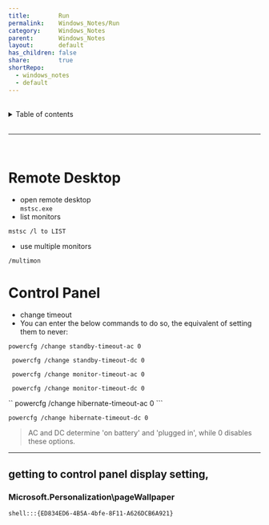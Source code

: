 ```yaml
---
title:        Run    
permalink:    Windows_Notes/Run    
category:     Windows_Notes    
parent:       Windows_Notes    
layout:       default    
has_children: false    
share:        true    
shortRepo:    
  - windows_notes    
  - default    
---
```

    
    
<br/>    
    
<details markdown="block">    
<summary>    
Table of contents    
</summary>    
{: .text-delta }    
1. TOC    
{:toc}    
</details>    
    
<br/>    
    
***    
    
<br/>    
    
# Remote Desktop    
    
- open remote desktop    
  ```mstsc.exe```    
- list monitors    
    
```    
mstsc /l to LIST    
```    
    
- use multiple monitors    
    
```    
/multimon    
```    
    
# Control Panel    
    
- change timeout    
- You can enter the below commands to do so, the equivalent of setting them to never:    
    
```powercfg /change standby-timeout-ac 0```    
    
``` powercfg /change standby-timeout-dc 0```    
    
``` powercfg /change monitor-timeout-ac 0```    
    
``` powercfg /change monitor-timeout-dc 0```    
    
`` powercfg /change hibernate-timeout-ac 0 ```    
    
``` powercfg /change hibernate-timeout-dc 0 ```    
    
    
> AC and DC determine \'on battery\' and \'plugged in\', while 0 disables    
> these options.    
    
***    
    
## getting to control panel display setting,    
    
### Microsoft.Personalization\\pageWallpaper    
    
```shell:::{ED834ED6-4B5A-4bfe-8F11-A626DCB6A921}```